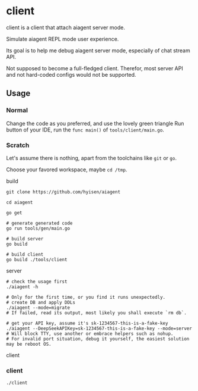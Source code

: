 # client

client is a client that attach aiagent server mode.

Simulate aiagent REPL mode user experience.

Its goal is to help me debug aiagent server mode, especially of chat stream API.

Not supposed to become a full-fledged client. Therefor, most server API and
not hard-coded configs would not be supported.

## Usage

### Normal

Change the code as you preferred, and use the lovely green triangle Run button of your IDE,
run the `func main()` of `tools/client/main.go`.

### Scratch

Let's assume there is nothing, apart from the toolchains like `git` or `go`.

Choose your favored workspace, maybe `cd /tmp`.

build

```shell
git clone https://github.com/hyisen/aiagent

cd aiagent

go get

# generate generated code
go run tools/gen/main.go

# build server
go build

# build client
go build ./tools/client
```

server

```shell
# check the usage first
./aiagent -h

# Only for the first time, or you find it runs unexpectedly.
# create DB and apply DDLs
./aiagent --mode=migrate
# If failed, read its output, most likely you shall execute `rm db`.

# get your API key, assume it's sk-1234567-this-is-a-fake-key
./aiagent --DeepSeekAPIKey=sk-1234567-this-is-a-fake-key --mode=server
# Will block TTY, use another or embrace helpers such as nohup.
# For invalid port situation, debug it yourself, the easiest solution may be reboot OS.
```

client

### client

```shell
./client  
```
